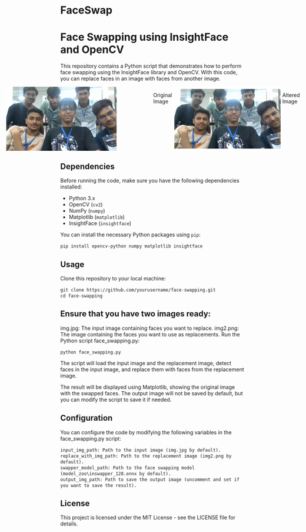# FaceSwap
# Face Swapping using InsightFace and OpenCV

This repository contains a Python script that demonstrates how to perform face swapping using the InsightFace library and OpenCV. With this code, you can replace faces in an image with faces from another image.


<!-- <div style="display: flex; justify-content: center;">
  <div style="margin-right: 10px;">
    <img src="https://github.com/warriorwizard/FaceSwap/blob/main/img.jpg" alt="Image 1" width="300" />
    <p>Original Image</p>
  </div>
  <div>
    <img src="https://github.com/warriorwizard/FaceSwap/blob/main/output.png" alt="Image 2" width="300" />
    <p>Altered Image</p>
  </div>
</div> -->

<div style="display: flex; justify-content: center;">
  <img src="https://github.com/warriorwizard/FaceSwap/blob/main/img.jpg" alt="Original Image" width="300" style="margin-right: 100px;" />
  <p>Original Image</p>
  <img src="https://github.com/warriorwizard/FaceSwap/blob/main/output.png" alt="Altered Image" width="300" />
  <p>Altered Image</p>
</div>



## Dependencies

Before running the code, make sure you have the following dependencies installed:

- Python 3.x
- OpenCV (`cv2`)
- NumPy (`numpy`)
- Matplotlib (`matplotlib`)
- InsightFace (`insightface`)

You can install the necessary Python packages using `pip`:

```
pip install opencv-python numpy matplotlib insightface
```

## Usage
Clone this repository to your local machine:

```
git clone https://github.com/yourusername/face-swapping.git
cd face-swapping
```

## Ensure that you have two images ready:

img.jpg: The input image containing faces you want to replace.
img2.png: The image containing the faces you want to use as replacements.
Run the Python script face_swapping.py:


```
python face_swapping.py
```
The script will load the input image and the replacement image, detect faces in the input image, and replace them with faces from the replacement image.

The result will be displayed using Matplotlib, showing the original image with the swapped faces. The output image will not be saved by default, but you can modify the script to save it if needed.

## Configuration
You can configure the code by modifying the following variables in the face_swapping.py script:

```
input_img_path: Path to the input image (img.jpg by default).
replace_with_img_path: Path to the replacement image (img2.png by default).
swapper_model_path: Path to the face swapping model (model_zoo\inswapper_128.onnx by default).
output_img_path: Path to save the output image (uncomment and set if you want to save the result).
```

## License
This project is licensed under the MIT License - see the LICENSE file for details.